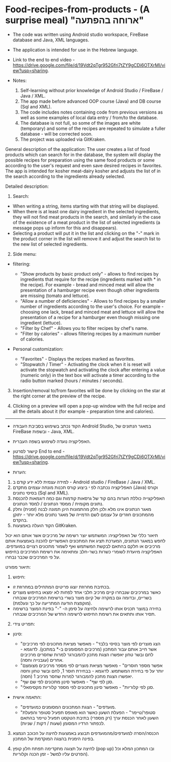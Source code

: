 # Food-recipes-from-products - (A surprise meal) "ארוחה בהפתעה"

* The code was written using Android studio workspace, FireBase database and Java, XML languages. 

* The application is intended for use in the Hebrew language.

* Link to the end to end video - https://drive.google.com/file/d/19Vdt2qTgr952Gfri7tZY9gCDi6OTXrMI/view?usp=sharing.

* Notes:
  1) Self-learning without prior knowledge of Android Studio / FireBase / Java / XML.
  2) The app made before advanced OOP course (Java) and DB course (Sql and XML).
  3) The code includes notes containing code from previous versions as well as some examples of local data entry / from/to the database.
  4) The database is not full, so some of the images are white (temporary) and some of the recipes are repeated to simulate a fuller database - will be corrected soon.
  5) The project was uploaded via GitKraken.

General description of the application:
The user creates a list of food products which can search for in the database, the system will display the possible recipes for preparation using the same food products or some according to the user's request and even save desired recipes in favorites.
The app is intended for kosher meat-dairy kosher and adjusts the list of  in the search according to the ingredients already selected.

Detailed description:
1) Search:
- When writing a string, items starting with that string will be displayed.
- When there is at least one dairy ingredient in the selected ingredients, they will not find meat products in the search, and similarly in the case of the existence of a meat product in the list of selected ingredients (a message pops up inform for this and disappears).
- Selecting a product will put it in the list and clicking on the "-" mark in the product corner in the list will remove it and adjust the search list to the new list of selected ingredients.

2) Side menu:
- filtering:
  - "Show products by basic product only" - allows to find recipes by ingredients that require for the recipe (ingredients marked with * in the recipe). For example - bread and minced meat will allow the presentation of a hamburger recipe even though other ingredients are missing (tomato and lettuce).
  - "Allow a number of deficiencies" - Allows to find recipes by a smaller number of ingredients according to the user's choice. For example - choosing one lack, bread and minced meat and lettuce will allow the presentation of a recipe for a hamburger even though missing one ingredient (lettuce).
  - "Filter by Chef" - Allows you to filter recipes by chef's name.
  - "Filter by calories" - allows filtering recipes by a maximum number of calories.

- Personal customization:
  - "Favorites" - Displays the recipes marked as favorites.
  - "Stopwatch / Timer" - Activating the clock when it is reset will activate the stopwatch and activating the clock after entering a value (numeric only) in the text box will activate a timer according to the radio button marked (hours / minutes / seconds).

3) Insertion/removal to/from favorites will be done by clicking on the star at the right corner at the preview of the recipe.

4) Clicking on a preview will open a pop-up window with the full recipe and all the details about it (for example - preparation time and calories).

------------------------------------------------------------------------------------------------------------------------------------------------------------------------------------------------------------------------------------------------------------------------------------------------------------------------------------------------------------------------------------------------------------------------

* הקוד נכתב בשימוש בסביבת העבודה Android Studio, במאגר הנתונים של FireBase ובשפות - Java, XML.

* האפליקציה נועדה לשימוש בשפה העברית. 

* קישור לסרטון End to end - https://drive.google.com/file/d/19Vdt2qTgr952Gfri7tZY9gCDi6OTXrMI/view?usp=sharing.

* הערות:
1) למידה עצמית ללא ידע קודם ב - Android studio / FireBase / Java / XML.
2) האפליקציה נכתבה לפ י ביצוע קורס תכנות מונחה עצמים מתקדם (Java) וקורס בסיסי נתונים (Sql and XML).
3) האפליקצייה כוללת הערות בהם קוד של גרסאות קודמות וגם כמה דוגמאות להכנסת נתונים מקומית / ממסד הנתונים / למסד הנתונים.
4) מאגר הנתונים אינו מלא ולכן חלק מהתמונות הינן תמונה לבנה (זמנית) וחלק מהמתכונים חוזרים על עצמם לשם הדמייה של מאגר נתונים מלא יותר - יתוקן בהקדם.
5) הקוד הועלה באמצעות GitKraken.

תיאור כללי של האפליקציה:
המשתמש יוצר רשימה של מרכיבים אשר אותם הוא יכול לחפש במאגר הנתונים, המערכת תציג את המתכונים האפשריים להכנה באמצעות אותם מרכיבים או חלקם בהתאם לבקשת המשתמש ואף לשמור מתכונים רצויים במועדפים.
האפליקציה מיועדת לשומרי כשרות בשר-חלב ומתאימה את רשימת המרכיבים בחיפוש על פי המרכיבים שכבר נבחרו.

תיאור מפורט:
1) חיפוש:
- בכתיבת מחרוזת יוצגו פריטים המתחילים במחרוזת זו.
- כאשר במרכיבים שנבחרו קיים מרכיב חלבי אחד לפחות לא ימצאו בחיפוש מוצרים בשריים, ובדומה גם במקרה של קיום מוצר בשרי ברשימת המרכיבים שנבחרו (מוקפצת הודעה המתריעה על כך ונעלמת).
- בחירה במוצר תכניס אותו לרשימה ולחיצה על סימן ה- "-" בפינת המוצר ברשימה תסיר אותו ותתאים את רשימת החיפוש לרשימה החדש של המרכיבים שנבחרו.

2) תפריט צידי:

- סינון:
  - "הצג מוצרים לפי מוצר בסיסי בלבד" - מאפשר מציאת מתכונים לפי מרכיבים אשר חייב אותם עבור המתכון (מרכיבים המסומנים ב-* במתכון). לדוגמא - לחם ובשר טחון יאפשרו הצגת מתכון להמבורגר למרות שחסרים מרכיבים אחרים (עגבנייה וחסה).
  - "אפשר מספר חוסרים" -  מאפשר מציאת מוצרים לפי מספר מרכיבים מצומצם יותר על פי בחירת המשתמש. לדוגמא - בבחירת חוסר 1, לחם ובשר טחון וחסה יאפשרו הצגת מתכון להמבורגר למרות שחסר מרכיב 1 (חסה).
  - "סנן לפי שף" - מאפשר סינון מתכונים לפי שם שף.
  - "סנן לפי קלוריות" - מאפשר סינון מתכונים לפי מספר קלוריות מקסימאלי.

- התאמה אישית:
  - "מועדפים" - הצגת המתכונים המסומנים כמועדפים.
  - "סטופר/טיימר" - הפעלת השעון כאשר הוא מאופס תפעיל סטופר והפעלת השעון לאחר הכנסת ערך (רק מספרי) בתיבת הטקסט תפעיל טיימר בהתאם לכפתור הרדיו המסומן (שעות / דקות / שניות).

3) הכנסה/הסרה למועדפים/מהמועדפים תבוצע באמצעות לחיצה על הכוכב הנמצא בפינה הימנית בהצגה המוקדמת של המתכון.

4) לחיצה על תצוגה מתקדימה תפתח חלון קופץ (pop up) ובו המתכון המלא וכל הפרטים עליו למשל - זמן הכנה וקלוריות).
